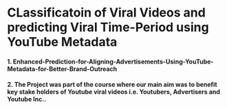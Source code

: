 # CLassificatoin of Viral Videos and predicting Viral Time-Period using YouTube Metadata
#### 1. Enhanced-Prediction-for-Aligning-Advertisements-Using-YouTube-Metadata-for-Better-Brand-Outreach
#### 2. The Project was part of the course where our main aim was to benefit key stake holders of Youtube viral videos i.e. Youtubers, Advertisers and Youtube Inc..

